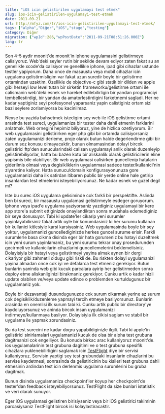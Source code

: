 ```yaml
---
title: "iOS icin gelistirilen uygulamayi test etmek"
slug: ios-icin-gelistirilen-uygulamayi-test-etmek
date: 2011-09-21
url: http://mfyz.com/tr/ios-icin-gelistirilen-uygulamayi-test-etmek/
tags: ["alpha","Diğer","iOS","stage","testing"]
category: Diğer
migration: {"wpId":286,"wpPostDate":"2011-09-21T08:51:26.000Z"}
lang: tr
---
```


Son 4-5 aydir moonit'de moonit'in iphone uygulamasini gelistirmeye calisiyoruz. Web'deki seyler rutin bir sekilde devam ediyor zaten fakat su an genellikle xcode'da calisiyor ve genellikle iphone, ipad gibi cihazlar ustunde testler yapiyorum. Daha once de masaustu veya mobil cihazlar icin uygulama gelistirmisligim var fakat uzun suredir boyle bir gelistirme ortamindan uzaktim. Ozellikle de objective-c gibi statik bir dilden ve apple gibi herseyi low level tutan bir sirketin frameworku/gelistirme ortami ile calismanin web'deki esnek ve hareket edilebilirligin bir yandan programciyi tembellestirdigi, bir yandan da amatorlestirdigini farketmemi sagladi. Her ne kadar yaptiginiz seyi profesyonel yaparsaniz yapin calistiginiz ortam sizi bazi seylere zorlamiyorsa bu kacinilmaz.

Neyse bu yazida bahsetmek istedigim sey web ile iOS gelistirme ortami arasinda test sureci, uygulamaniza bir tester daha dahil etmenin farklarini anlatmak. Web ornegini hepimiz biliyoruz, yine de hizlica ozetliyorum. Bir web uygulamasini gelistirirken eger php gibi bir ortamda calisiyorsaniz zaten uygulamanizi derleme, proje olarak butun halde degerlendirme gibi bir durum soz konusu olmayacaktir, bunun olmamasindan dolayi bircok gelistirici ftp'den sunucularindaki calisan uygulamayi anlik olarak duzenleyip gelistirebiliyorlar, hatta bu bazen kotu bir aliskanlik olarak gelistiricilerin eline yapismis bile olabiliyor. Bir web uygulamasi calisirken guncellenip hatalarin giderilmis olmasi veya degisikliklerin uygulanmasi sadece tester/kullanici'nin ziyaretine kaliyor. Hatta sunucu/domain konfigurasyonunuza gore uygulamanizi daha ilk satirdan itibaren public bir yerde online hale getirip insanlardan test etmelerini isteyebiliyorsunuz. Ne kadar esnek ve guzel degil mi?

Iste bu surec iOS uygulama gelisiminde cok farkli bir perspektifte. Aslinda ben bi sureci, bir masaustu uygulamasi gelistirmeyle esdeger goruyorum. Iphone veya ipad'e uygulama yaziyorsaniz yazdiginiz uygulamayi bir kere app store'a submit ettiginizde onaylandiktan sonra mudahala edemediginiz bir seye donusuyor. Tabi ki update'ler cikarip yeni surumler yayinlayabilirsiniz fakat artik oyle bir konumdasiniz ki her surumu kullanan bir kullanici kitlesiyle karsi karsiyasiniz. Web uygulamasinda boyle bir sey yoktur, uygulamanizi guncellediginizde herkes guncel surume erisir. Farkli surumlerle basa cikma disinda eger bir hata gorurseniz bu hatayi duzeltmek icin yeni surum yayinlamaniz, bu yeni surumu tekrar onay prosedurunden gecirmeli ve kullanicilarin cihazlarini guncellemelerini beklemelisiniz. Dolayisiyla bir hatayi veya gelistirmeyi yayina almak aynen bir dergi cikariyor gibi zahmetli oldugu gibi riskli de. Bu riskten dolayi uygulamanizi yayina almadan once cok iyi ve defalarca test etmeniz gerekiyor. Butun bunlarin yaninda web gibi kucuk parcalara ayirip her gelistirmeden sonra deploy etme aliskanliginizi birakmaniz gerekiyor. Cunku artik o kadar hizli update olabilen ve/veya update edince o problemden kurtuldugunuz bir uygulamaniz yok.

Boyle bir dezavantaji dusundugunuzde cok surum cikarmak yerine az surum cok degisiklik/duzenleme yapmayi tercih etmeye basliyorsunuz. Bunlarin arasinda en onemlisi ilk surum tabi ki. Cunku artik public bir directory'ye kaydoluyorsunuz ve aninda bircok insan uygulamanizi indirmeye/kullanmaya basliyor. Dolayisiyla ilk cikisi saglam ve stabil bir uygulama ile yapmak zorundasiniz.

Bu da test surecini ne kadar dogru yapabildiginizle ilgili. Tabi ki apple'in gelistirici sinirlamalari uygulamanizi kucuk de olsa bir alpha test grubuna dagitmanizi cok engelliyor. Bu konuda birkac arac kullaniyoruz moonit'de. ios uygulamalarinin test grubuna dagitimi ve o test grubuna spesifik cihazlara yuklenebilirligini saglamak icin [TestFlight]("http://testflightapp.com/" "\"TestFlight\"") diye bir servisi kullaniyoruz. Servisin yaptigi sey test grubundaki insanlarin cihazlarini bu servise kaydetmesi, sonrasinda da gelistiricinin bu kisileri test grubuna dahil etmesinin ardindan test icin derlenmis uygulama surumlerini bu gruba dagitmak.

Bunun disinda uygulamaniza checkpoint'ler koyup her checkpoint'de tester'dan feedback isteyebiliyorsunuz. TestFlight da size bunlari istatistik ve veri olarak sunuyor.

Eger iOS uygulamasi gelistiren birisiyseniz veya bir iOS gelistirici takiminin parcasiysaniz TestFlight bircok isi kolaylastiracaktir.